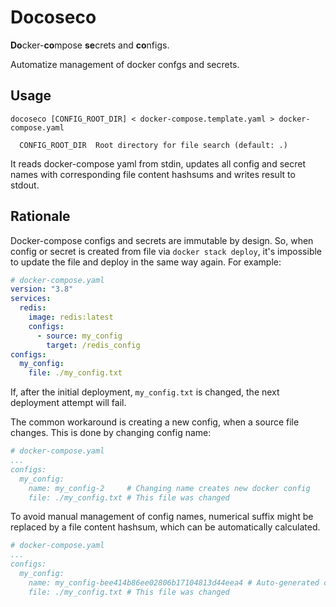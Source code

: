 # Docoseco

**Do**cker-**co**mpose **se**crets and **co**nfigs.

Automatize management of docker confgs and secrets.

## Usage

```
docoseco [CONFIG_ROOT_DIR] < docker-compose.template.yaml > docker-compose.yaml

  CONFIG_ROOT_DIR  Root directory for file search (default: .)
```

It reads docker-compose yaml from stdin, updates all config and secret names with corresponding file content hashsums and writes result to stdout.

## Rationale

Docker-compose configs and secrets are immutable by design. So, when config or secret is created from file via
`docker stack deploy`, it's impossible to update the file and deploy in the same way again. For example:

```yaml
# docker-compose.yaml
version: "3.8"
services:
  redis:
    image: redis:latest
    configs:
      - source: my_config
        target: /redis_config
configs:
  my_config:
    file: ./my_config.txt
```

If, after the initial deployment, `my_config.txt` is changed, the next deployment attempt will fail.

The common workaround is creating a new config, when a source file changes.
This is done by changing config name:

```yaml
# docker-compose.yaml
...
configs:
  my_config:
    name: my_config-2     # Changing name creates new docker config
    file: ./my_config.txt # This file was changed
```

To avoid manual management of config names, numerical suffix might be replaced by a file content hashsum, which can be automatically calculated.

```yaml
# docker-compose.yaml
...
configs:
  my_config:
    name: my_config-bee414b86ee02806b17104813d44eea4 # Auto-generated config name
    file: ./my_config.txt # This file was changed
```

